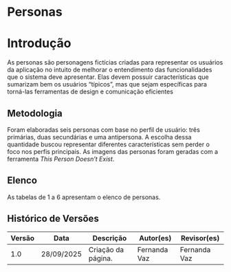 # Personas
 

# Introdução


As personas são personagens fictícias criadas para representar os usuários da aplicação no intuito de melhorar o entendimento das funcionalidades que o sistema deve apresentar. Elas devem possuir características que sumarizam bem os usuários “típicos”, mas que sejam específicas para torná-las ferramentas de design e comunicação eficientes

## Metodologia

Foram elaboradas seis personas com base no perfil de usuário: três primárias, duas secundárias e uma antipersona. A escolha dessa quantidade buscou representar diferentes características sem perder o foco nos perfis principais. As imagens das personas foram geradas com a ferramenta _This Person Doesn’t Exist_.

## Elenco
As tabelas de 1 a 6 apresentam o elenco de personas.



## Histórico de Versões

| Versão | Data       | Descrição            | Autor(es)    | Revisor(es)  |
|--------|------------|----------------------|--------------|--------------|
| 1.0    | 28/09/2025 | Criação da página.   | Fernanda Vaz | Fernanda Vaz |